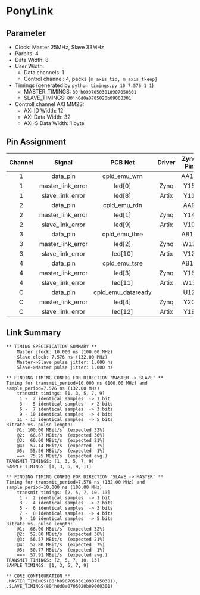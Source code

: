 # PonyLink

## Parameter

* Clock: Master 25MHz, Slave 33MHz
* Parbits: 4
* Data Width: 8
* User Width:
  * Data channels: 1
  * Control channel: 4, packs `{m_axis_tid, m_axis_tkeep}`
* Timings (generated by `python timings.py 10 7.576 1 1`)
  * MASTER_TIMINGS: `80'h09070503010907050301`
  * SLAVE_TIMINGS: `80'h0d0a0705020b09060301`
* Controll channel AXI MM2S:
  * AXI ID Width: 12
  * AXI Data Width: 32
  * AXI-S Data Width: 1 byte

## Pin Assignment

| Channel |      Signal       |      PCB Net       | Driver | Zynq Pin | Artix Pin |
| :-----: | :---------------: | :----------------: | :----: | :------: | :-------: |
|    1    |     data_pin      |    cpld_emu_wrn    |        |   AA12   |    L8     |
|    1    | master_link_error |       led[0]       |  Zynq  |   Y15    |    A17    |
|    1    | slave_link_error  |       led[8]       | Artix  |   Y11    |    C17    |
|    2    |     data_pin      |    cpld_emu_rdn    |        |   AA9    |    M6     |
|    2    | master_link_error |       led[1]       |  Zynq  |   Y14    |    G16    |
|    2    | slave_link_error  |       led[9]       | Artix  |   V10    |    F17    |
|    3    |     data_pin      |   cpld_emu_tbre    |        |   AB12   |    L5     |
|    3    | master_link_error |       led[2]       |  Zynq  |   W12    |    E16    |
|    3    | slave_link_error  |      led[10]       | Artix  |   V12    |    B17    |
|    4    |     data_pin      |   cpld_emu_tsre    |        |   AB15   |    L7     |
|    4    | master_link_error |       led[3]       |  Zynq  |   Y16    |    H17    |
|    4    | slave_link_error  |      led[11]       | Artix  |   W15    |    D19    |
|    C    |     data_pin      | cpld_emu_dataready |        |   U12    |    L4     |
|    C    | master_link_error |       led[4]       |  Zynq  |   Y20    |    G17    |
|    C    | slave_link_error  |      led[12]       | Artix  |   Y19    |    A18    |

## Link Summary

```
** TIMING SPECIFICATION SUMMARY **
    Master clock: 10.000 ns (100.00 MHz)
    Slave clock: 7.576 ns (132.00 MHz)
    Master->Slave pulse jitter: 1.000 ns
    Slave->Master pulse jitter: 1.000 ns

** FINDING TIMING CONFIG FOR DIRECTION 'MASTER -> SLAVE' **
Timing for transmit_period=10.000 ns (100.00 MHz) and sample_period=7.576 ns (132.00 MHz)
    transmit timings: [1, 3, 5, 7, 9]
     1 -  2 identical samples  -> 1 bit
     3 -  5 identical samples  -> 2 bits
     6 -  7 identical samples  -> 3 bits
     9 - 10 identical samples  -> 4 bits
    11 - 13 identical samples  -> 5 bits
Bitrate vs. pulse length:
    @1: 100.00 MBit/s  (expected 32%)
    @2:  66.67 MBit/s  (expected 36%)
    @3:  60.00 MBit/s  (expected 21%)
    @4:  57.14 MBit/s  (expected  7%)
    @5:  55.56 MBit/s  (expected  1%)
    ==>  75.25 MBit/s  (expected avg.)
TRANSMIT TIMINGS: [1, 3, 5, 7, 9]
SAMPLE TIMINGS: [1, 3, 6, 9, 11]

** FINDING TIMING CONFIG FOR DIRECTION 'SLAVE -> MASTER' **
Timing for transmit_period=7.576 ns (132.00 MHz) and sample_period=10.000 ns (100.00 MHz)
    transmit timings: [2, 5, 7, 10, 13]
     1 -  2 identical samples  -> 1 bit
     3 -  4 identical samples  -> 2 bits
     5 -  6 identical samples  -> 3 bits
     7 -  8 identical samples  -> 4 bits
     9 - 10 identical samples  -> 5 bits
Bitrate vs. pulse length:
    @1:  66.00 MBit/s  (expected 32%)
    @2:  52.80 MBit/s  (expected 36%)
    @3:  56.57 MBit/s  (expected 21%)
    @4:  52.80 MBit/s  (expected  7%)
    @5:  50.77 MBit/s  (expected  1%)
    ==>  57.91 MBit/s  (expected avg.)
TRANSMIT TIMINGS: [2, 5, 7, 10, 13]
SAMPLE TIMINGS: [1, 3, 5, 7, 9]

** CORE CONFIGURATION **
.MASTER_TIMINGS(80'h09070503010907050301),
.SLAVE_TIMINGS(80'h0d0a0705020b09060301)
```


